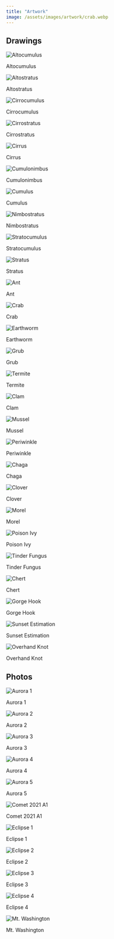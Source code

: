 ```yaml
---
title: "Artwork"
image: /assets/images/artwork/crab.webp
---
```


## Drawings

<div class="grid-2x2">
    <div>
        <img src="/assets/images/artwork/altocumulus.webp" alt="Altocumulus">
        <p>Altocumulus</p>
    </div>
    <div>
        <img src="/assets/images/artwork/altostratus.webp" alt="Altostratus">
        <p>Altostratus</p>
    </div>
    <div>
        <img src="/assets/images/artwork/cirrocumulus.webp" alt="Cirrocumulus">
        <p>Cirrocumulus</p>
    </div>
    <div>
        <img src="/assets/images/artwork/cirrostratus.webp" alt="Cirrostratus">
        <p>Cirrostratus</p>
    </div>
    <div>
        <img src="/assets/images/artwork/cirrus.webp" alt="Cirrus">
        <p>Cirrus</p>
    </div>
    <div>
        <img src="/assets/images/artwork/cumulonimbus.webp" alt="Cumulonimbus">
        <p>Cumulonimbus</p>
    </div>
    <div>
        <img src="/assets/images/artwork/cumulus.webp" alt="Cumulus">
        <p>Cumulus</p>
    </div>
    <div>
        <img src="/assets/images/artwork/nimbostratus.webp" alt="Nimbostratus">
        <p>Nimbostratus</p>
    </div>
    <div>
        <img src="/assets/images/artwork/stratocumulus.webp" alt="Stratocumulus">
        <p>Stratocumulus</p>
    </div>
    <div>
        <img src="/assets/images/artwork/stratus.webp" alt="Stratus">
        <p>Stratus</p>
    </div>
    <div>
        <img src="/assets/images/artwork/ant.webp" alt="Ant">
        <p>Ant</p>
    </div>
    <div>
        <img src="/assets/images/artwork/crab.webp" alt="Crab">
        <p>Crab</p>
    </div>
    <div>
        <img src="/assets/images/artwork/earthworm.webp" alt="Earthworm">
        <p>Earthworm</p>
    </div>
    <div>
        <img src="/assets/images/artwork/grub.webp" alt="Grub">
        <p>Grub</p>
    </div>
    <div>
        <img src="/assets/images/artwork/termite.webp" alt="Termite">
        <p>Termite</p>
    </div>
    <div>
        <img src="/assets/images/artwork/clam.webp" alt="Clam">
        <p>Clam</p>
    </div>
    <div>
        <img src="/assets/images/artwork/mussel.webp" alt="Mussel">
        <p>Mussel</p>
    </div>
    <div>
        <img src="/assets/images/artwork/periwinkle.webp" alt="Periwinkle">
        <p>Periwinkle</p>
    </div>
    <div>
        <img src="/assets/images/artwork/chaga.webp" alt="Chaga">
        <p>Chaga</p>
    </div>
    <div>
        <img src="/assets/images/artwork/clover.webp" alt="Clover">
        <p>Clover</p>
    </div>
    <div>
        <img src="/assets/images/artwork/morel.webp" alt="Morel">
        <p>Morel</p>
    </div>
    <div>
        <img src="/assets/images/artwork/poison_ivy.webp" alt="Poison Ivy">
        <p>Poison Ivy</p>
    </div>
    <div>
        <img src="/assets/images/artwork/tinder_fungus.webp" alt="Tinder Fungus">
        <p>Tinder Fungus</p>
    </div>
    <div>
        <img src="/assets/images/artwork/chert.webp" alt="Chert">
        <p>Chert</p>
    </div>
    <div>
        <img src="/assets/images/artwork/gorge_hook.webp" alt="Gorge Hook">
        <p>Gorge Hook</p>
    </div>
    <div>
        <img src="/assets/images/artwork/sunset_hand.webp" alt="Sunset Estimation">
        <p>Sunset Estimation</p>
    </div>
    <div>
        <img src="/assets/images/artwork/knot_overhand.webp" alt="Overhand Knot">
        <p>Overhand Knot</p>
    </div>
</div>

## Photos
<div class="grid-2x2">
    <div>
        <img src="/assets/images/photos/aurora-1.webp" alt="Aurora 1">
        <p>Aurora 1</p>
    </div>
    <div>
        <img src="/assets/images/photos/aurora-2.webp" alt="Aurora 2">
        <p>Aurora 2</p>
    </div>
    <div>
        <img src="/assets/images/photos/aurora-3.webp" alt="Aurora 3">
        <p>Aurora 3</p>
    </div>
    <div>
        <img src="/assets/images/photos/aurora-4.webp" alt="Aurora 4">
        <p>Aurora 4</p>
    </div>
    <div>
        <img src="/assets/images/photos/aurora-5.webp" alt="Aurora 5">
        <p>Aurora 5</p>
    </div>
    <div>
        <img src="/assets/images/photos/comet-2021-a1.webp" alt="Comet 2021 A1">
        <p>Comet 2021 A1</p>
    </div>
    <div>
        <img src="/assets/images/photos/eclipse-1.webp" alt="Eclipse 1">
        <p>Eclipse 1</p>
    </div>
    <div>
        <img src="/assets/images/photos/eclipse-2.webp" alt="Eclipse 2">
        <p>Eclipse 2</p>
    </div>
    <div>
        <img src="/assets/images/photos/eclipse-3.webp" alt="Eclipse 3">
        <p>Eclipse 3</p>
    </div>
    <div>
        <img src="/assets/images/photos/eclipse-4.webp" alt="Eclipse 4">
        <p>Eclipse 4</p>
    </div>
    <div>
        <img src="/assets/images/photos/mt-washington.webp" alt="Mt. Washington">
        <p>Mt. Washington</p>
    </div>
</div>